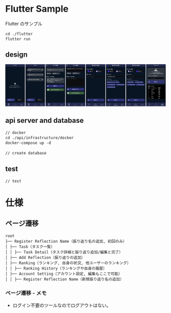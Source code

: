 # Flutter Sample

Flutter のサンプル

```
cd ./flutter
flutter run
```

## design

![デザイン](https://github.com/bokotomo/flutter-sample/blob/main/docs/images/gamerreflection_design_img_thumb.jpg?raw=true)

## api server and database

```
// docker
cd ./api/infrastructure/docker
docker-compose up -d

// create database
```

## test

```
// test
```

# 仕様

## ページ遷移

```
root
├── Register Reflection Name（振り返り名の追加, 初回のみ）
│ ├── Task（タスク一覧）
│ │ ├── Task Detail（タスク詳細と振り返り追加/編集と完了）
│ ├── Add Reflection（振り返りの追加）
│ ├── Ranking（ランキング, 自身の状況, 他ユーザーのランキング）
│ │ ├── Ranking History（ランキングや自身の履歴）
│ ├── Account Setting（アカウント設定, 編集もここで可能）
│ │ ├── Register Reflection Name（新規振り返り名の追加）
```

### ページ遷移 - メモ

- ログイン不要のツールなのでログアウトはない。
